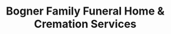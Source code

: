 ---
title: "Bogner Family Funeral Home & Cremation Services"
url: /north-ridgeville/bogner-family-funeral-home-and-cremation-services/
shop: funeral directors
---